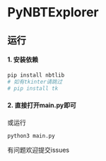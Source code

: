 # PyNBTExplorer
## 运行
#### 1. 安装依赖
```bash
pip install nbtlib
# 如有tkinter请跳过
# pip install tk
```
#### 2. 直接打开main.py即可
或运行
```bash
python3 main.py
```
有问题欢迎提交issues

